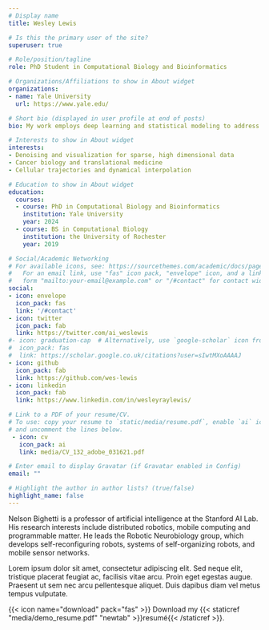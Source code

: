 ```yaml
---
# Display name
title: Wesley Lewis

# Is this the primary user of the site?
superuser: true

# Role/position/tagline
role: PhD Student in Computational Biology and Bioinformatics

# Organizations/Affiliations to show in About widget
organizations:
- name: Yale University
  url: https://www.yale.edu/

# Short bio (displayed in user profile at end of posts)
bio: My work employs deep learning and statistical modeling to address analytical challenges of single cell RNA-sequencing and other high dimensional data. Much of my experience is focused on benchmarking and characterizing the expansive space of existing methods in this field, as well as seeking out state of the art performance and designing novel algorithms. Beyond this, I’m very interested in translational medicine and cancer biology, as a trainee in Yale’s Cancer Biology Training Program.

# Interests to show in About widget
interests:
- Denoising and visualization for sparse, high dimensional data
- Cancer biology and translational medicine
- Cellular trajectories and dynamical interpolation

# Education to show in About widget
education:
  courses:
  - course: PhD in Computational Biology and Bioinformatics
    institution: Yale University
    year: 2024
  - course: BS in Computational Biology
    institution: the University of Rochester
    year: 2019

# Social/Academic Networking
# For available icons, see: https://sourcethemes.com/academic/docs/page-builder/#icons
#   For an email link, use "fas" icon pack, "envelope" icon, and a link in the
#   form "mailto:your-email@example.com" or "/#contact" for contact widget.
social:
- icon: envelope
  icon_pack: fas
  link: '/#contact'
- icon: twitter
  icon_pack: fab
  link: https://twitter.com/ai_weslewis
#- icon: graduation-cap  # Alternatively, use `google-scholar` icon from `ai` icon pack
#  icon_pack: fas
#  link: https://scholar.google.co.uk/citations?user=sIwtMXoAAAAJ
- icon: github
  icon_pack: fab
  link: https://github.com/wes-lewis
- icon: linkedin
  icon_pack: fab
  link: https://www.linkedin.com/in/wesleyraylewis/

# Link to a PDF of your resume/CV.
# To use: copy your resume to `static/media/resume.pdf`, enable `ai` icons in `params.toml`, 
# and uncomment the lines below.
 - icon: cv
   icon_pack: ai
   link: media/CV_132_adobe_031621.pdf

# Enter email to display Gravatar (if Gravatar enabled in Config)
email: ""

# Highlight the author in author lists? (true/false)
highlight_name: false
---
```


Nelson Bighetti is a professor of artificial intelligence at the Stanford AI Lab. His research interests include distributed robotics, mobile computing and programmable matter. He leads the Robotic Neurobiology group, which develops self-reconfiguring robots, systems of self-organizing robots, and mobile sensor networks.

Lorem ipsum dolor sit amet, consectetur adipiscing elit. Sed neque elit, tristique placerat feugiat ac, facilisis vitae arcu. Proin eget egestas augue. Praesent ut sem nec arcu pellentesque aliquet. Duis dapibus diam vel metus tempus vulputate.

{{< icon name="download" pack="fas" >}} Download my {{< staticref "media/demo_resume.pdf" "newtab" >}}resumé{{< /staticref >}}.
